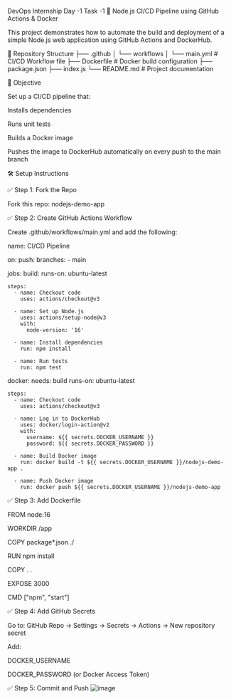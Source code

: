 DevOps Internship Day -1
Task -1
🚀 Node.js CI/CD Pipeline using GitHub Actions & Docker

This project demonstrates how to automate the build and deployment of a simple Node.js web application using GitHub Actions and DockerHub.

📁 Repository Structure
├── .github
│   └── workflows
│       └── main.yml      # CI/CD Workflow file
├── Dockerfile            # Docker build configuration
├── package.json
├── index.js
└── README.md             # Project documentation

🎯 Objective

Set up a CI/CD pipeline that:

Installs dependencies

Runs unit tests

Builds a Docker image

Pushes the image to DockerHub automatically on every push to the main branch

🛠️ Setup Instructions

✅ Step 1: Fork the Repo

Fork this repo: nodejs-demo-app

✅ Step 2: Create GitHub Actions Workflow

Create .github/workflows/main.yml and add the following:

name: CI/CD Pipeline

on:
  push:
    branches:
      - main

jobs:
  build:
    runs-on: ubuntu-latest

    steps:
      - name: Checkout code
        uses: actions/checkout@v3

      - name: Set up Node.js
        uses: actions/setup-node@v3
        with:
          node-version: '16'

      - name: Install dependencies
        run: npm install

      - name: Run tests
        run: npm test

  docker:
    needs: build
    runs-on: ubuntu-latest

    steps:
      - name: Checkout code
        uses: actions/checkout@v3

      - name: Log in to DockerHub
        uses: docker/login-action@v2
        with:
          username: ${{ secrets.DOCKER_USERNAME }}
          password: ${{ secrets.DOCKER_PASSWORD }}

      - name: Build Docker image
        run: docker build -t ${{ secrets.DOCKER_USERNAME }}/nodejs-demo-app .

      - name: Push Docker image
        run: docker push ${{ secrets.DOCKER_USERNAME }}/nodejs-demo-app

✅ Step 3: Add Dockerfile

FROM node:16

WORKDIR /app

COPY package*.json ./

RUN npm install

COPY . .

EXPOSE 3000

CMD ["npm", "start"]

✅ Step 4: Add GitHub Secrets

Go to:
GitHub Repo → Settings → Secrets → Actions → New repository secret

Add:

DOCKER_USERNAME

DOCKER_PASSWORD (or Docker Access Token)

✅ Step 5: Commit and Push
![image](https://github.com/user-attachments/assets/ebc82960-7389-4e93-aa9a-e55661cfcff9)



